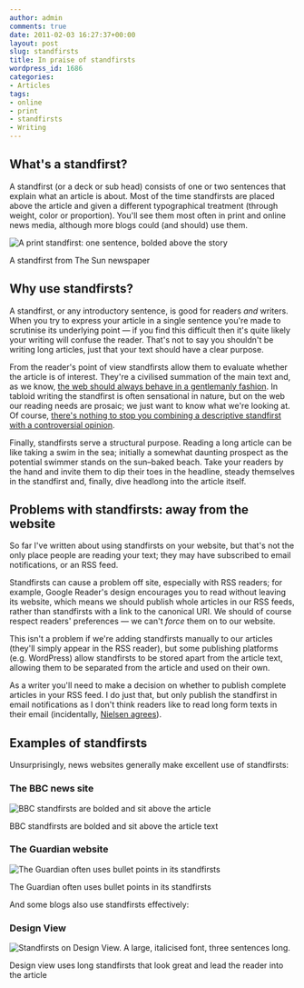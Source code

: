 ```yaml
---
author: admin
comments: true
date: 2011-02-03 16:27:37+00:00
layout: post
slug: standfirsts
title: In praise of standfirsts
wordpress_id: 1686
categories:
- Articles
tags:
- online
- print
- standfirsts
- Writing
---
```


## What's a standfirst?

A standfirst (or a deck or sub head) consists of one or two sentences that explain what an article is about. Most of the time standfirsts are placed above the article and given a different typographical treatment (through weight, color or proportion). You'll see them most often in print and online news media, although more blogs could (and should) use them.

<img alt="A print standfirst: one sentence, bolded above the story" src="http://farm4.static.flickr.com/3282/2677209606_d05720ca7d.jpg?v=0">

<p class="figcaption">A standfirst from The Sun newspaper</p>

## Why use standfirsts?

A standfirst, or any introductory sentence, is good for readers _and_ writers. When you try to express your article in a single sentence you're made to scrutinise its underlying point — if you find this difficult then it's quite likely your writing will confuse the reader. That's not to say you shouldn't be writing long articles, just that your text should have a clear purpose.

From the reader's point of view standfirsts allow them to evaluate whether the article is of interest. They're a civilised summation of the main text and, as we know, [the web should always behave in a gentlemanly fashion](http://www.informationarchitects.jp/en/the-electronic-gentleman-or-why-usability-is-the-first-step-to-interactive-sexyness/). In tabloid writing the standfirst is often sensational in nature, but on the web our reading needs are prosaic; we just want to know what we're looking at. Of course, [there's nothing to stop you combining a descriptive standfirst with a controversial opinion](http://leonpaternoster.com/2011/01/short-attention-spans-mobile-phones-and-the-future-of-reading/).

Finally, standfirsts serve a structural purpose. Reading a long article can be like taking a swim in the sea; initially a somewhat daunting prospect as the potential swimmer stands on the sun–baked beach. Take your readers by the hand and invite them to dip their toes in the headline, steady themselves in the standfirst and, finally, dive headlong into the article itself.

## Problems with standfirsts: away from the website

So far I've written about using standfirsts on your website, but that's not the only place people are reading your text; they may have subscribed to email notifications, or an RSS feed.

Standfirsts can cause a problem off site, especially with RSS readers; for example, Google Reader's design encourages you to read without leaving its website, which means we should publish whole articles in our RSS feeds, rather than standfirsts with a link to the canonical URI. We should of course respect readers' preferences — we can't _force_ them on to our website.

This isn't a problem if we're adding standfirsts manually to our articles (they'll simply appear in the RSS reader), but some publishing platforms (e.g. WordPress) allow standfirsts to be stored apart from the article text, allowing them to be separated from the article and used on their own.

As a writer you'll need to make a decision on whether to publish complete articles in your RSS feed. I do just that, but only publish the standfirst in email notifications as I don't think readers like to read long form texts in their email (incidentally, [Nielsen agrees](http://www.useit.com/alertbox/20000820.html)).

## Examples of standfirsts

Unsurprisingly, news websites generally make excellent use of standfirsts:

### The BBC news site

<img alt="BBC standfirsts are bolded and sit above the article" src="http://leonpaternoster.com/wp-content/uploads/2011/02/bbc-news.jpg">

<p class="figcaption">BBC standfirsts are bolded and sit above the article text</p>

### The Guardian website

<img alt="The Guardian often uses bullet points in its standfirsts" src="http://leonpaternoster.com/wp-content/uploads/2011/02/guardian.jpg">

<p class="figcaption">The Guardian often uses bullet points in its standfirsts</p>

And some blogs also use standfirsts effectively:

### Design View

<img alt="Standfirsts on Design View. A large, italicised font, three sentences long." src="http://leonpaternoster.com/wp-content/uploads/2011/02/andy.jpg">

<p class="figcaption">Design view uses long standfirsts that look great and lead the reader into the article</p>
